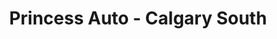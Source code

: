 ---
title: "Princess Auto - Calgary South"
url: /calgary/princess-auto-calgary-south/
shop: doityourself
---